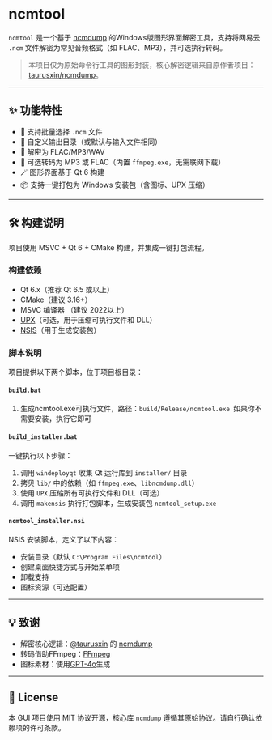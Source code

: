 # ncmtool

`ncmtool` 是一个基于 [ncmdump](https://github.com/taurusxin/ncmdump) 的Windows版图形界面解密工具，支持将网易云 `.ncm` 文件解密为常见音频格式（如 FLAC、MP3），并可选执行转码。

> 本项目仅为原始命令行工具的图形封装，核心解密逻辑来自原作者项目：[taurusxin/ncmdump](https://github.com/taurusxin/ncmdump)。

---

## ✨ 功能特性

- 📂 支持批量选择 `.ncm` 文件
- 📁 自定义输出目录（或默认与输入文件相同）
- 🔐 解密为 FLAC/MP3/WAV
- 🎵 可选转码为 MP3 或 FLAC（内置 `ffmpeg.exe`，无需联网下载）
- 🪄 图形界面基于 Qt 6 构建
- 📦 支持一键打包为 Windows 安装包（含图标、UPX 压缩）

---

## 🛠 构建说明

项目使用 MSVC + Qt 6 + CMake 构建，并集成一键打包流程。

### 构建依赖

- Qt 6.x（推荐 Qt 6.5 或以上）
- CMake（建议 3.16+）
- MSVC 编译器 （建议 2022以上）
- [UPX](https://upx.github.io/)（可选，用于压缩可执行文件和 DLL）
- [NSIS](https://nsis.sourceforge.io/)（用于生成安装包）

### 脚本说明

项目提供以下两个脚本，位于项目根目录：

####  `build.bat`
1. 生成ncmtool.exe可执行文件，路径：`build/Release/ncmtool.exe `如果你不需要安装，执行它即可

####  `build_installer.bat`

一键执行以下步骤：

1. 调用 `windeployqt` 收集 Qt 运行库到 `installer/` 目录
2. 拷贝 `lib/` 中的依赖（如 `ffmpeg.exe`、`libncmdump.dll`）
3. 使用 `UPX` 压缩所有可执行文件和 DLL（可选）
4. 调用 `makensis` 执行打包脚本，生成安装包 `ncmtool_setup.exe`

####  `ncmtool_installer.nsi`

NSIS 安装脚本，定义了以下内容：

- 安装目录（默认 `C:\Program Files\ncmtool`）
- 创建桌面快捷方式与开始菜单项
- 卸载支持
- 图标资源（可选配置）

---

## 💡 致谢

- 解密核心逻辑：[@taurusxin](https://github.com/taurusxin) 的 [ncmdump](https://github.com/taurusxin/ncmdump)
- 转码借助FFmpeg：[FFmpeg](https://github.com/FFmpeg/FFmpeg)
- 图标素材：使用[GPT-4o](https://openai.com/index/hello-gpt-4o/)生成

---

## 📄 License

本 GUI 项目使用 MIT 协议开源，核心库 `ncmdump` 遵循其原始协议。请自行确认依赖项的许可条款。
